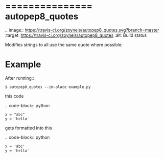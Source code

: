 ===============
autopep8_quotes
===============

.. image:: https://travis-ci.org/zoynels/autopep8_quotes.svg?branch=master
    :target: https://travis-ci.org/zoynels/autopep8_quotes
    :alt: Build status

Modifies strings to all use the same quote where possible.


Example
=======

After running::

    $ autopep8_quotes --in-place example.py

this code

.. code-block:: python

    x = "abc"
    y = 'hello'

gets formatted into this

.. code-block:: python

    x = 'abc'
    y = 'hello'
